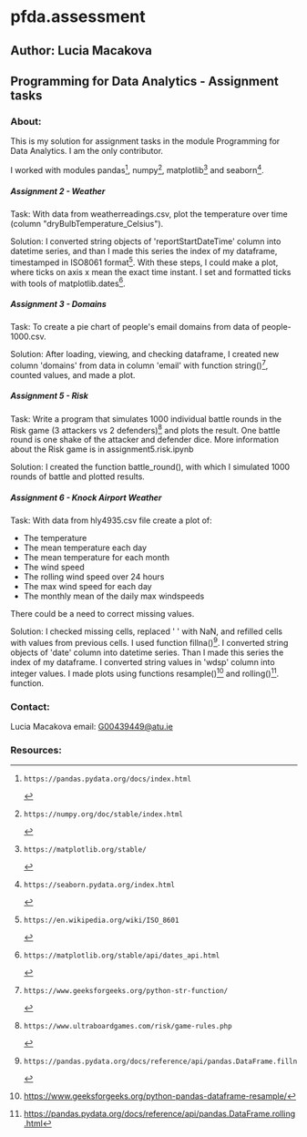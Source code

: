 # pfda.assessment
## Author: Lucia Macakova
## Programming for Data Analytics - Assignment tasks

### About: 
This is my solution for assignment tasks in the module Programming for Data Analytics. I am the only contributor.

I worked with modules pandas[^1], numpy[^2], matplotlib[^3] and seaborn[^4].

##### Assignment 2 - Weather
Task: With data from weatherreadings.csv, plot the temperature over time (column "dryBulbTemperature_Celsius").

Solution: I converted string objects of 'reportStartDateTime' column into datetime series, and than I made this series the index of my dataframe, timestamped in ISO8061 format[^5]. With these steps, I could make a plot, where ticks on axis x mean the exact time instant. I set and formatted ticks with tools of matplotlib.dates[^6].

##### Assignment 3 - Domains
Task: To create a pie chart of people's email domains from data of people-1000.csv. 

Solution: After loading, viewing, and checking dataframe, I created new column 'domains' from data in column 'email' with function string()[^7], counted values, and made a plot.

##### Assignment 5 - Risk
Task: Write a program that simulates 1000 individual battle rounds in the Risk game (3 attackers vs 2 defenders)[^8] and plots the result. One battle round is one shake of the attacker and defender dice. 
More information about the Risk game is in assignment5.risk.ipynb 

Solution: I created the function battle_round(), with which I simulated 1000 rounds of battle and plotted results.

##### Assignment 6 - Knock Airport Weather
Task: With data from hly4935.csv file create a plot of:
- The temperature
- The mean temperature each day
- The mean temperature for each month
- The wind speed
- The rolling wind speed over 24 hours
- The max wind speed for each day
- The monthly mean of the daily max windspeeds

There could be a need to correct missing values.

Solution: I checked missing cells, replaced ' ' with NaN, and refilled cells with values from previous cells. I used function fillna()[^9]. I converted string objects of 'date' column into datetime series. Than I made this series the index of my dataframe. I converted string values in 'wdsp' column into integer values. I made plots using functions resample()[^10] and rolling()[^11]. function.



### Contact:
Lucia Macakova
email: G00439449@atu.ie



### Resources:
[^1]:    https://pandas.pydata.org/docs/index.html
[^2]:    https://numpy.org/doc/stable/index.html 
[^3]:    https://matplotlib.org/stable/
[^4]:    https://seaborn.pydata.org/index.html
[^5]:    https://en.wikipedia.org/wiki/ISO_8601
[^6]:    https://matplotlib.org/stable/api/dates_api.html
[^7]:    https://www.geeksforgeeks.org/python-str-function/
[^8]:    https://www.ultraboardgames.com/risk/game-rules.php
[^9]:    https://pandas.pydata.org/docs/reference/api/pandas.DataFrame.fillna.html
[^10]:   https://www.geeksforgeeks.org/python-pandas-dataframe-resample/
[^11]:   https://pandas.pydata.org/docs/reference/api/pandas.DataFrame.rolling.html





